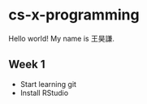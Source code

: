 # cs-x-programming

Hello world!
My name is 王昊謙.

## Week 1

- Start learning git
- Install RStudio
